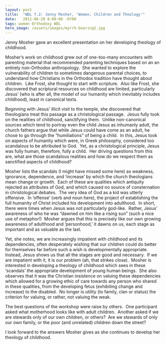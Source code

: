 ```yaml
---
layout: post
title:  "WDL 7.2: Jenny Mosher, 'Women, Children and Theology'"
date:   2011-06-20 8:00:00 -0700
tags: women Orthodoxy WDL
hero_image: /assets/images/myrrh-bearing1.jpg
---
```

<p>Jenny Mosher gave an excellent presentation on her developing theology of childhood.</p>
<p>Mosher’s work on childhood grew out of one-too-many encounters with parenting material that recommended parenting techniques based on an an entirely non-Orthodox anthropology.  She wanted to explore the vulnerability of children to sometimes dangerous parental choices, to understand how Christians in the Orthodox tradition have thought about children.  Like Frost, she thought to start with scripture.  Also like Frost, she discovered that scriptural resources on childhood are limited, particularly Jesus’ (who is after all, the model of our humanity which inevitably includes childhood), least in canonical texts.  </p>
<p>Beginning with Jesus’ illicit visit to the temple, she discovered that theologians treat this passage as a christological passage.  Jesus fully took on the realities of childhood, sanctifying them.  Unlike non-canonical sources which tend to portray even the child Jesus as inhumanly adult, the church fathers argue that while Jesus could have come as an adult, he chose to go through the “humiliations” of being a child.  In this, Jesus took on aspects of humanity which were, in Greek philosophy, considered too scandalous to be attributed to God.  Yet, as a christological principle, Jesus was fully human, therefore, fully a child.  Her driving questions from this are, what are those scandalous realities and how do we respect them as sanctified aspects of childhood?</p>
<p>Mosher lists the scandals (I might have missed some here) as weakness, ignorance, dependence, and ‘increase’ by which the church theologians mean change or growth.  Each of these are qualities which antiquity rejected as attributes of God, and which caused no source of consternation in christological debates.  The very idea of God as a kid was utterly offensive.  In ‘offense’ (verb and noun here), the project of establishing the full humanity of Christ included his development into adulthood.  In short, there were times when Jesus was not particularly god-like.  Rather, Jesus’ awareness of who he was “dawned on him like a rising sun” (such a nice use of metaphor!)  Mosher argues that this is precisely like our own growing awareness of adulthood and ‘personhood,’ it dawns on us, each stage as important and as valuable as the last.</p>
<p>Yet, she notes, we are increasingly impatient with childhood and its dependencies, often desperately wishing that our children could do better for themselves far before such a wish is developmentally appropriate.  Instead, Jesus shows us that all the stages are good and necessary.  If we are impatient with it, it is our problem (ah, that strikes close).  Mosher is interested in developing a theology of childhood which sees in these ‘scandals’ the appropriate development of young human beings.  She also observes that it was the Christian insistence on valuing these dependencies which allowed for a growing ethic of care towards any person who shared in these qualities, from the developing fetus (exhibiting change and increase) to the disabled.  No longer is utility (to family, clan or status) the criterion for valuing, or rather, not valuing the weak.</p>
<p>The best questions of the workshop were raise by others.  One participant asked what motherhood looks like with adult children.  Another asked if we are stewards only of our own children, or others?  Are we stewards of only our own family, or the poor (and unrelated) children down the street?</p>
<p>I look forward to the answers Mosher gives as she continues to develop her theology of childhood.</p>
